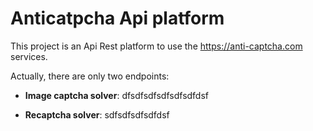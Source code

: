 # Anticatpcha Api platform
This project is an Api Rest platform to use the https://anti-captcha.com services.

Actually, there are only two endpoints:
- **Image captcha solver**: 
dfsdfsdfsdfsdfsdfdsf

- **Recaptcha solver**:
sdfsdfsdfsdfdsf
